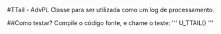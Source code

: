 #TTail - AdvPL
Classe para ser utilizada como um log de processamento.

##Como testar?
Compile o código fonte, e chame o teste:
'''
U_TTAIL()
'''
